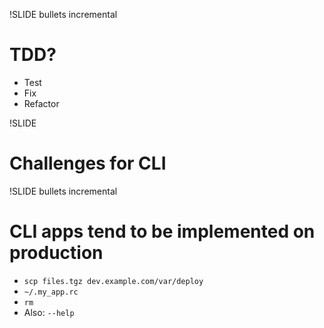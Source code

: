 !SLIDE bullets incremental
# TDD?
* <span class="test">Test</span>
* <span class="fix">Fix</span>
* Refactor

!SLIDE 
# Challenges for CLI

!SLIDE  bullets incremental
# CLI apps tend to be implemented on production
* `scp files.tgz dev.example.com/var/deploy`
* `~/.my_app.rc`
* `rm`
* Also: `--help`

